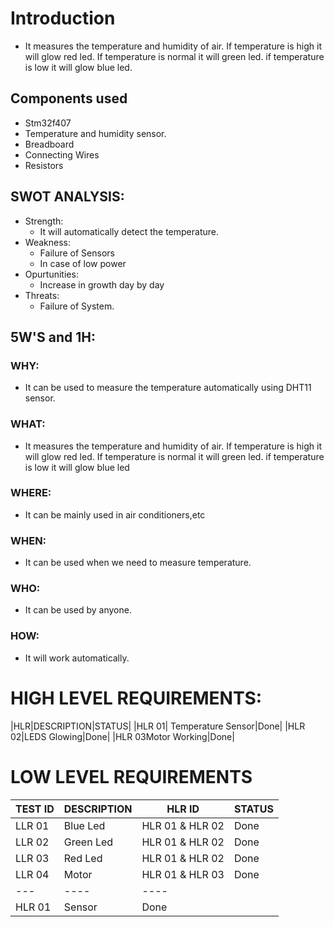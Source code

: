 # Introduction
* It measures the temperature and humidity of air. If temperature is high it will glow red led. If temperature is normal it will green led. if temperature is low it will glow blue led.
## Components used
* Stm32f407
* Temperature and humidity sensor.
* Breadboard
* Connecting Wires
* Resistors
## SWOT ANALYSIS:
* Strength:
  * It will automatically detect the temperature.
* Weakness:
  * Failure of Sensors
  * In case of low power
* Opurtunities:
  * Increase in growth day by day
* Threats:
  * Failure of System.
## 5W'S and 1H:
### WHY:
* It can be used to measure the temperature automatically using DHT11 sensor.
### WHAT:
*  It measures the temperature and humidity of air. If temperature is high it will glow red led. If temperature is normal it will green led. if temperature is low it will glow blue led
### WHERE:
* It can be mainly used in air conditioners,etc
### WHEN:
* It can be used when we need to measure temperature.
### WHO:
* It can be used by anyone.
### HOW:
* It will work automatically.
# HIGH LEVEL REQUIREMENTS:
|HLR|DESCRIPTION|STATUS|
|HLR 01| Temperature Sensor|Done|
|HLR 02|LEDS Glowing|Done|
|HLR 03Motor Working|Done|
# LOW LEVEL REQUIREMENTS
|TEST ID|DESCRIPTION|HLR ID|STATUS|
|---|---|----|----|
|LLR 01|Blue Led|HLR 01 & HLR 02|Done|
|LLR 02|Green Led|HLR 01 & HLR 02|Done|
|LLR 03|Red Led|HLR 01 & HLR 02|Done|
|LLR 04|Motor |HLR 01 & HLR 03|Done|
|---|----|----|
|HLR 01|Sensor|Done|
